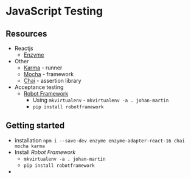 # JavaScript Testing

## Resources
* Reactjs
	* [Enzyme](https://github.com/airbnb/enzyme)
* Other
	* [Karma](https://karma-runner.github.io/1.0/index.html) - runner
	* [Mocha](https://mochajs.org/) - framework
	* [Chai](http://chaijs.com/) - assertion library
* Acceptance testing
	* [Robot Framework](http://robotframework.org/)
		* Using `mkvirtualenv` - `mkvirtualenv -a . johan-martin`
		* `pip install robotframework`
## Getting started
* installation `npm i --save-dev enzyme enzyme-adapter-react-16 chai mocha karma`
* Install *Robot Framework*
	* `mkvirtualenv -a . johan-martin`
	* `pip install robotframework`
* 